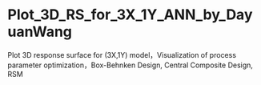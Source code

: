 # Plot_3D_RS_for_3X_1Y_ANN_by_DayuanWang
Plot 3D response surface for (3X,1Y) model，Visualization of process parameter optimization，Box-Behnken Design, Central Composite Design, RSM
